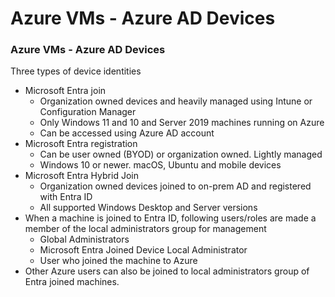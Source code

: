 # Azure VMs - Azure AD Devices

### Azure VMs - Azure AD Devices

Three types of device identities

* Microsoft Entra join
  * Organization owned devices and heavily managed using Intune or Configuration Manager
  * Only Windows 11 and 10 and Server 2019 machines running on Azure
  * Can be accessed using Azure AD account
* Microsoft Entra registration
  * Can be user owned (BYOD) or organization owned. Lightly managed
  * Windows 10 or newer. macOS, Ubuntu and mobile devices
* Microsoft Entra Hybrid Join
  * Organization owned devices joined to on-prem AD and registered with Entra ID
  * All supported Windows Desktop and Server versions
* When a machine is joined to Entra ID, following users/roles are made a member of the local administrators group for management
  * Global Administrators
  * Microsoft Entra Joined Device Local Administrator
  * User who joined the machine to Azure
* Other Azure users can also be joined to local administrators group of Entra joined machines.
